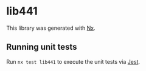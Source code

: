 # lib441

This library was generated with [Nx](https://nx.dev).

## Running unit tests

Run `nx test lib441` to execute the unit tests via [Jest](https://jestjs.io).
